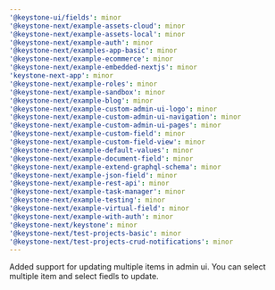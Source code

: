```yaml
---
'@keystone-ui/fields': minor
'@keystone-next/example-assets-cloud': minor
'@keystone-next/example-assets-local': minor
'@keystone-next/example-auth': minor
'@keystone-next/examples-app-basic': minor
'@keystone-next/example-ecommerce': minor
'@keystone-next/example-embedded-nextjs': minor
'keystone-next-app': minor
'@keystone-next/example-roles': minor
'@keystone-next/example-sandbox': minor
'@keystone-next/example-blog': minor
'@keystone-next/example-custom-admin-ui-logo': minor
'@keystone-next/example-custom-admin-ui-navigation': minor
'@keystone-next/example-custom-admin-ui-pages': minor
'@keystone-next/example-custom-field': minor
'@keystone-next/example-custom-field-view': minor
'@keystone-next/example-default-values': minor
'@keystone-next/example-document-field': minor
'@keystone-next/example-extend-graphql-schema': minor
'@keystone-next/example-json-field': minor
'@keystone-next/example-rest-api': minor
'@keystone-next/example-task-manager': minor
'@keystone-next/example-testing': minor
'@keystone-next/example-virtual-field': minor
'@keystone-next/example-with-auth': minor
'@keystone-next/keystone': minor
'@keystone-next/test-projects-basic': minor
'@keystone-next/test-projects-crud-notifications': minor
---
```


Added support for updating multiple items in admin ui. You can select multiple item and select fiedls to update.
